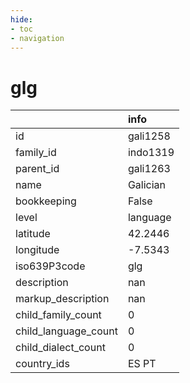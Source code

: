 ```yaml
---
hide:
- toc
- navigation
---
```

# glg
|                      | info     |
|:---------------------|:---------|
| id                   | gali1258 |
| family_id            | indo1319 |
| parent_id            | gali1263 |
| name                 | Galician |
| bookkeeping          | False    |
| level                | language |
| latitude             | 42.2446  |
| longitude            | -7.5343  |
| iso639P3code         | glg      |
| description          | nan      |
| markup_description   | nan      |
| child_family_count   | 0        |
| child_language_count | 0        |
| child_dialect_count  | 0        |
| country_ids          | ES PT    |